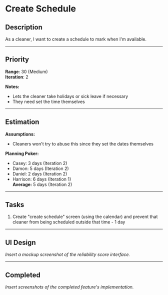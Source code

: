 # Create Schedule

## Description

As a cleaner, I want to create a schedule to mark when I'm available.

---

## Priority 

**Range**: 30 (Medium)   
**Iteration**: 2

**Notes:**
- Lets the cleaner take holidays or sick leave if necessary
- They need set the time themselves

---

## Estimation

**Assumptions:**
- Cleaners won't try to abuse this since they set the dates themselves

**Planning Poker:**
- Casey: 3 days (Iteration 2)  
- Damon: 5 days (Iteration 2)  
- Daniel: 2 days (Iteration 2)
- Harrison: 6 days (Iteration 1)  
**Average:** 5 days (Iteration 2)  

--------------------------

## Tasks
1. Create "create schedule" screen (using the calendar) and prevent that cleaner from being scheduled outside that time - 1 day

---

## UI Design
*Insert a mockup screenshot of the reliability score interface.*

---

## Completed
*Insert screenshots of the completed feature's implementation.*
